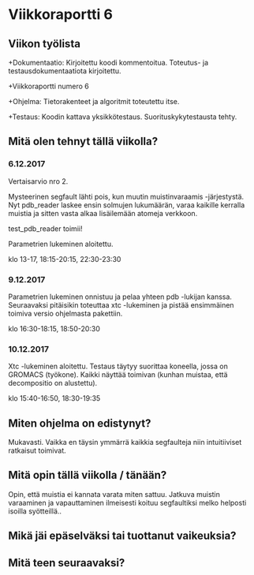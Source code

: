 # Viikkoraportti 6

## Viikon työlista

+Dokumentaatio: Kirjoitettu koodi kommentoitua. Toteutus- ja testausdokumentaatiota kirjoitettu.

+Viikkoraportti numero 6

+Ohjelma: Tietorakenteet ja algoritmit toteutettu itse.

+Testaus: Koodin kattava yksikkötestaus. Suorituskykytestausta tehty.

## Mitä olen tehnyt tällä viikolla?

### 6.12.2017
Vertaisarvio nro 2.

Mysteerinen segfault lähti pois, kun muutin muistinvaraamis -järjestystä.
Nyt pdb_reader laskee ensin solmujen lukumäärän,
varaa kaikille kerralla muistia ja sitten vasta alkaa lisäilemään atomeja verkkoon.

test_pdb_reader toimii!

Parametrien lukeminen aloitettu.

klo 13-17, 18:15-20:15, 22:30-23:30

### 9.12.2017
Parametrien lukeminen onnistuu ja pelaa yhteen pdb -lukijan kanssa.
Seuraavaksi pitäisikin toteuttaa xtc -lukeminen ja pistää ensimmäinen toimiva
versio ohjelmasta pakettiin.

klo 16:30-18:15, 18:50-20:30

### 10.12.2017
Xtc -lukeminen aloitettu.
Testaus täytyy suorittaa koneella, jossa on GROMACS (työkone).
Kaikki näyttää toimivan (kunhan muistaa, että decompositio on alustettu).

klo 15:40-16:50, 18:30-19:35

## Miten ohjelma on edistynyt?
Mukavasti.
Vaikka en täysin ymmärrä kaikkia segfaulteja niin intuitiiviset ratkaisut toimivat.

## Mitä opin tällä viikolla / tänään?
Opin, että muistia ei kannata varata miten sattuu.
Jatkuva muistin varaaminen ja vapauttaminen ilmeisesti koituu segfaultiksi melko helposti isoilla syötteillä..

## Mikä jäi epäselväksi tai tuottanut vaikeuksia?

## Mitä teen seuraavaksi?
